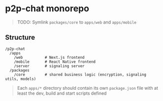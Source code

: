 # p2p-chat monorepo

> TODO: Symlink `packages/core` to `apps/web` and `apps/mobile`

## Structure

```
/p2p-chat
  /apps
    /web          # Next.js frontend
    /mobile       # React Native frontend
    /server       # signaling server
  /packages
    /core         # shared business logic (encryption, signaling utils, models)
```

> Each `apps/*` directory should contain its own `package.json` file with at least the dev, build and start scripts defined

